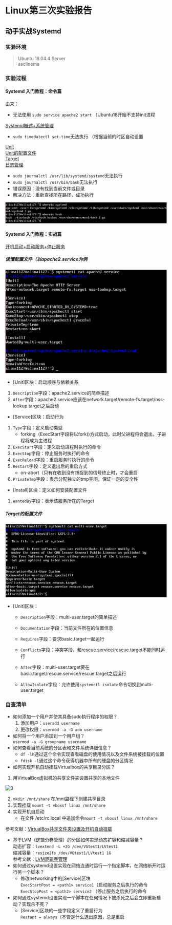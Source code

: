 # Linux第三次实验报告  

## 动手实战Systemd
  
### 实验环境  

>Ubuntu 18.04.4 Server  
>asciinema    

### 实验过程  
#### Systemd 入门教程：命令篇  
 由来： 
 
* 无法使用 ```sudo service apache2 start``` （Ubuntu18开始不支持init进程  

[Systemd概述+系统管理](https://asciinema.org/a/bz47QzPuIUbGk1VhOFvy2vDni)  

* ```sudo timedatectl set-time```无法执行 （根据当前的时区自动设置
  
[Unit](https://asciinema.org/a/QV7J2D03Xql4A5BTLnMOPHTIj)  
[Unit的配置文件](https://asciinema.org/a/KRx4DSTioIGWuBxlo6qU5iekK)  
[Target](https://asciinema.org/a/pFwgcqoy6bz98IO6m6HFzIwj3)  
[日志管理](https://asciinema.org/a/T9VgSKkNDpIqx1rm7feWwMmEw)
  
* ```sudo journalctl /usr/lib/systemd/systemd```无法执行  
* ```sudo journalctl /usr/bin/bash```无法执行  
* 错误原因：没有找到当前文件或目录
* 解决方法：重新查找所在路径，成功执行  

![1](./images/1.png)  

#### Systemd 入门教程：实战篇  
[开机启动+启动服务+停止服务](https://asciinema.org/a/pc1W4lwJPWRJ57eksrYHmwNiK)
##### 读懂配置文件（以apache2.service为例

![2](./images/2.png)  

* [Unit]区块：启动顺序与依赖关系
 1. ```Description```字段：apache2.service的简单描述
 2. ```After```字段：apache2.service应该在network.target/remote-fs.target/nss-lookup.target之后启动
  
* [Service]区块：启动行为
 1. ```Type```字段：定义启动类型  
     * forking（ExecStart字段将以fork()方式启动，此时父进程将会退出，子进程将成为主进程
 2. ```ExecStart```字段：定义启动进程时执行的命令
 3. ```ExecStop```字段：停止服务时执行的命令
 4. ```ExecReload```字段：重启服务时执行的命令
 5. ```Restart```字段：定义退出后的重启方式  
     * on-abort（只有在收到没有捕捉到的信号终止时，才会重启
 6. ```PrivateTmp```字段：表示分配独立的tmp空间，保证一定的安全性

* [Install]区块：定义如何安装配置文件
 1. ```WantedBy```字段：表示该服务所在的Target
##### Target的配置文件  

![3](./images/3.png)  

* [Unit]区块：
  * ```Description```字段：multi-user.target的简单描述

  * ```Documentation```字段：当前文件所在的位置信息

  * ```Requires```字段：要求basic.target一起运行

  * ```Conflicts```字段：冲突字段，和rescue.service/rescue.target不能同时运行

  * ```After```字段：multi-user.target要在basic.target/rescue.service/rescue.target之后运行

  * ```AllowIsolate```字段：允许使用```systemctl isolate```命令切换到multi-user.target  


### 自查清单
* 如何添加一个用户并使其具备sudo执行程序的权限？  
  1. 添加用户：```useradd username```
  2. 更改权限：```usermod -a -G adm username```
* 如何将一个用户添加到一个用户组？  
```usermod -a -G groupname username```
* 如何查看当前系统的分区表和文件系统详细信息？  
  * ```df -lh```通过这个命令实现查看磁盘的使用情况以及文件系统被挂载的位置
  * ```fdisk -l```通过这个命令获得机器中所有的硬盘的分区情况
* 如何实现开机自动挂载Virtualbox的共享目录分区？  
 1. 用VirtualBox虚拟机的共享文件夹设置共享的本地文件
   
 ![3](./images/4.png)
  
 2. ```mkdir /mnt/share``` 在/mnt路径下创建共享目录  
 3. 实现挂载 ```mount -t vboxsf linux /mnt/share```  
 4. 实现开机自启动   
     * 在文件 /etc/rc.local 中追加命令```mount -t vboxsf linux /mnt/share```    
 
 参考文献：[VirtualBox共享文件夹设置及开机自动挂载](https://blog.csdn.net/ysh198554/article/details/73335844)

* 基于LVM（逻辑分卷管理）的分区如何实现动态扩容和缩减容量？  
动态扩容：```lvextend -L +2G /dev/VGtest1/LVtest1```  
缩减容量：```resize2fs /dev/VGtest1/LVtest1 1G```  
参考文献：[LVM逻辑卷管理](https://blog.51cto.com/13691477/2299707)
* 如何通过systemd设置实现在网络连通时运行一个指定脚本，在网络断开时运行另一个脚本？  
   * 修改networking中的[Service]区块  
   ```ExecStartPost = <path1> service1```（启动服务之后执行的命令  
   ```ExecStopPost = <path2> service2``` （停止服务之后执行的命令  
* 如何通过systemd设置实现一个脚本在任何情况下被杀死之后会立即重新启动？实现杀不死？  
   * [Service]区块的一些字段定义了重启行为  
   ```Restant = always```（不管是什么退出原因，总是重启
